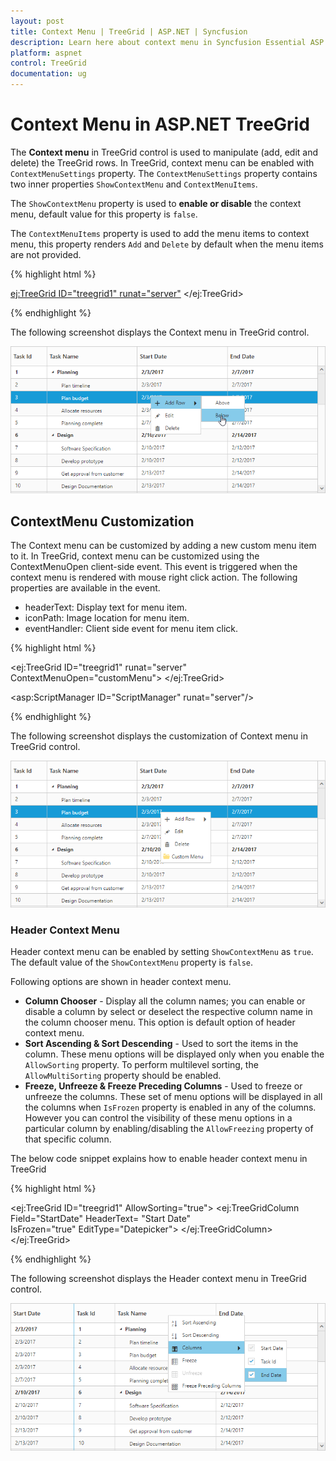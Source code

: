 ```yaml
---
layout: post
title: Context Menu | TreeGrid | ASP.NET | Syncfusion
description: Learn here about context menu in Syncfusion Essential ASP.NET TreeGrid control, its elements, and more.
platform: aspnet
control: TreeGrid
documentation: ug
---
```


# Context Menu in ASP.NET TreeGrid

The **Context menu** in TreeGrid control is used to manipulate (add, edit and delete) the TreeGrid rows. In TreeGrid, context menu can be enabled with `ContextMenuSettings` property. The `ContextMenuSettings` property contains two inner properties `ShowContextMenu` and `ContextMenuItems`.

The `ShowContextMenu` property is used to **enable or disable** the context menu, default value for this property is `false`.

The `ContextMenuItems` property is used to add the menu items to context menu, this property renders `Add` and `Delete` by default when the menu items are not provided.

{% highlight html %}

<ej:TreeGrid ID="treegrid1" runat="server">
  <EditSettings AllowEditing="true" EditMode="rowEditing" />
  <ContextMenuSettings ShowContextMenu="true" ContextMenuItems="add,edit,delete"/>
</ej:TreeGrid>

{% endhighlight %}

The following screenshot displays the Context menu in TreeGrid control.

 ![Display context menu in ASP.NET TreeGrid](Context-Menu_images/aspnet-treegrid-display-context-menu.png) 



## ContextMenu Customization

The Context menu can be customized by adding a new custom menu item to it. In TreeGrid, context menu can be customized using the ContextMenuOpen client-side event. This event is triggered when the context menu is rendered with mouse right click action. The following properties are available in the event.

* headerText: Display text for menu item.
* iconPath: Image location for menu item.
* eventHandler: Client side event for menu item click.

{% highlight html %}

<ej:TreeGrid ID="treegrid1" runat="server" ContextMenuOpen="customMenu">
  <ContextMenuSettings ShowContextMenu="true" />
</ej:TreeGrid>

<asp:ScriptManager ID="ScriptManager" runat="server"/>
<script type=”text/javascript”>
function contextMenuOpen(args) {
        args.contextMenuItems.push({
            headerText: "Custom Menu",
            iconPath: "url(../content/images/treegrid/Folder.png)",
            eventHandler: customMenuClick,
        });
    }
function customMenuClick(args) {
  //Bind actions for custom menu here
}
</script>

{% endhighlight %}

The following screenshot displays the customization of Context menu in TreeGrid control.

![Context menu customization in ASP.NET TreeGrid](Context-Menu_images/aspnet-treegrid-context-menu-customization.png) 

### Header Context Menu
Header context menu can be enabled by setting `ShowContextMenu` as `true`. The default value of the `ShowContextMenu` property is `false`.

Following options are shown in header context menu. 

* **Column Chooser** - Display all the column names; you can enable or disable a column by select or deselect the respective column name in the column chooser menu. This option is default option of header context menu.
* **Sort Ascending & Sort Descending** - Used to sort the items in the column. These menu options will be displayed only when you enable the `AllowSorting` property. To perform multilevel sorting, the `AllowMultiSorting` property should be enabled.
* **Freeze, Unfreeze & Freeze Preceding Columns** - Used to freeze or unfreeze the columns. These set of menu options will be displayed in all the columns when `IsFrozen` property is enabled in any of the columns. However you can control the visibility of these menu options in a particular column by enabling/disabling the `AllowFreezing` property of that specific column.

The below code snippet explains how to enable header context menu in TreeGrid

{% highlight html %}

<ej:TreeGrid ID="treegrid1" AllowSorting="true">
  <ContextMenuSettings ShowContextMenu="true" />
  <Columns>
    <ej:TreeGridColumn Field="StartDate" HeaderText= "Start Date"   
      IsFrozen="true" EditType="Datepicker">
    </ej:TreeGridColumn>
  </Columns>
</ej:TreeGrid>

{% endhighlight %}


The following screenshot displays the Header context menu in TreeGrid control.

![Header context menu in ASP.NET TreeGrid](Context-Menu_images/aspnet-treegrid-context-menu-header.png)







